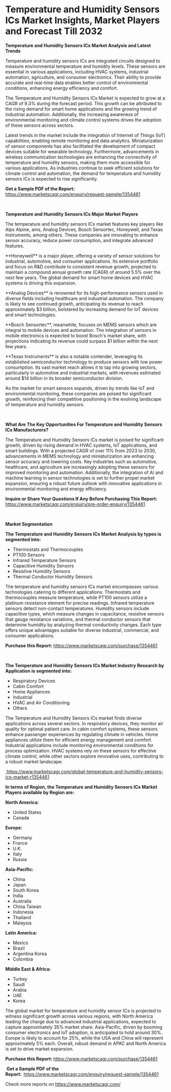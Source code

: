 <p><h1>Temperature and Humidity Sensors ICs Market Insights, Market Players and Forecast Till 2032</h1></p><p><strong>Temperature and Humidity Sensors ICs Market Analysis and Latest Trends</strong></p>
<p><p>Temperature and humidity sensors ICs are integrated circuits designed to measure environmental temperature and humidity levels. These sensors are essential in various applications, including HVAC systems, industrial automation, agriculture, and consumer electronics. Their ability to provide accurate and real-time data enables better control of environmental conditions, enhancing energy efficiency and comfort.</p><p>The Temperature and Humidity Sensors ICs Market is expected to grow at a CAGR of 9.3% during the forecast period. This growth can be attributed to the rising demand for smart home applications and the growing trend of industrial automation. Additionally, the increasing awareness of environmental monitoring and climate control systems drives the adoption of these sensors across sectors.</p><p>Latest trends in the market include the integration of Internet of Things (IoT) capabilities, enabling remote monitoring and data analytics. Miniaturization of sensor components has also facilitated the development of compact devices suitable for wearable technology. Furthermore, advancements in wireless communication technologies are enhancing the connectivity of temperature and humidity sensors, making them more accessible for various applications. As industries continue to seek efficient solutions for climate control and automation, the demand for temperature and humidity sensors ICs is expected to rise significantly.</p></p>
<p><strong>Get a Sample PDF of the Report:&nbsp;</strong> <a href="https://www.marketscagr.com/enquiry/request-sample/1354461?utm_campaign=1895&utm_medium=2&utm_source=Github&utm_content=ia&utm_term=13022025&utm_id=temperature-and-humidity-sensors-ics">https://www.marketscagr.com/enquiry/request-sample/1354461</a></p>
<p>&nbsp;</p>
<p><strong>Temperature and Humidity Sensors ICs Major Market Players</strong></p>
<p><p>The temperature and humidity sensors ICs market features key players like Alps Alpine, ams, Analog Devices, Bosch Sensortec, Honeywell, and Texas Instruments, among others. These companies are innovating to enhance sensor accuracy, reduce power consumption, and integrate advanced features.</p><p>**Honeywell** is a major player, offering a variety of sensor solutions for industrial, automotive, and consumer applications. Its extensive portfolio and focus on R&D contribute to consistent revenue growth, projected to maintain a compound annual growth rate (CAGR) of around 5.5% over the next few years. The global demand for smart home devices and HVAC systems is driving this expansion.</p><p>**Analog Devices** is renowned for its high-performance sensors used in diverse fields including healthcare and industrial automation. The company is likely to see continued growth, anticipating its revenue to reach approximately $3 billion, bolstered by increasing demand for IoT devices and smart technologies.</p><p>**Bosch Sensortec**, meanwhile, focuses on MEMS sensors which are integral to mobile devices and automation. The integration of sensors in mobile electronics is expected to boost Bosch's market share, with projections indicating its revenue could surpass $1 billion within the next few years.</p><p>**Texas Instruments** is also a notable contender, leveraging its established semiconductor technology to produce sensors with low power consumption. Its vast market reach allows it to tap into growing sectors, particularly in automotive and industrial markets, with revenues estimated around $14 billion in its broader semiconductor division.</p><p>As the market for smart sensors expands, driven by trends like IoT and environmental monitoring, these companies are poised for significant growth, reinforcing their competitive positioning in the evolving landscape of temperature and humidity sensors.</p></p>
<p>&nbsp;</p>
<p><strong>What Are The Key Opportunities For Temperature and Humidity Sensors ICs Manufacturers?</strong></p>
<p><p>The Temperature and Humidity Sensors ICs market is poised for significant growth, driven by rising demand in HVAC systems, IoT applications, and smart buildings. With a projected CAGR of over 11% from 2023 to 2030, advancements in MEMS technology and miniaturization are enhancing sensor accuracy and lowering costs. Key industries such as automotive, healthcare, and agriculture are increasingly adopting these sensors for improved monitoring and automation. Additionally, the integration of AI and machine learning in sensor technologies is set to further propel market expansion, ensuring a robust future outlook with innovative applications in environmental monitoring and energy efficiency.</p></p>
<p><strong>Inquire or Share Your Questions If Any Before Purchasing This Report:</strong> <a href="https://www.marketscagr.com/enquiry/pre-order-enquiry/1354461?utm_campaign=1895&utm_medium=2&utm_source=Github&utm_content=ia&utm_term=13022025&utm_id=temperature-and-humidity-sensors-ics">https://www.marketscagr.com/enquiry/pre-order-enquiry/1354461</a></p>
<p>&nbsp;</p>
<p><strong>Market Segmentation</strong></p>
<p><strong>The Temperature and Humidity Sensors ICs Market Analysis by types is segmented into:</strong></p>
<p><ul><li>Thermostats and Thermocouples</li><li>PT100 Sensors</li><li>Infrared Temperature Sensors</li><li>Capacitive Humidity Sensors</li><li>Resistive Humidity Sensors</li><li>Thermal Conductor Humidity Sensors</li></ul></p>
<p><p>The temperature and humidity sensors ICs market encompasses various technologies catering to different applications. Thermostats and thermocouples measure temperature, while PT100 sensors utilize a platinum resistance element for precise readings. Infrared temperature sensors detect non-contact temperatures. Humidity sensors include capacitive types, which measure changes in capacitance, resistive sensors that gauge resistance variations, and thermal conductor sensors that determine humidity by analyzing thermal conductivity changes. Each type offers unique advantages suitable for diverse industrial, commercial, and consumer applications.</p></p>
<p><strong>Purchase this Report:&nbsp;</strong><a href="https://www.marketscagr.com/purchase/1354461?utm_campaign=1895&utm_medium=2&utm_source=Github&utm_content=ia&utm_term=13022025&utm_id=temperature-and-humidity-sensors-ics">https://www.marketscagr.com/purchase/1354461</a></p>
<p>&nbsp;</p>
<p><strong>The Temperature and Humidity Sensors ICs Market Industry Research by Application is segmented into:</strong></p>
<p><ul><li>Respiratory Devices</li><li>Cabin Comfort</li><li>Home Appliances</li><li>Industrial</li><li>HVAC and Air Conditioning</li><li>Others</li></ul></p>
<p><p>The Temperature and Humidity Sensors ICs market finds diverse applications across several sectors. In respiratory devices, they monitor air quality for optimal patient care. In cabin comfort systems, these sensors enhance passenger experiences by regulating climate in vehicles. Home appliances utilize them for efficient energy management and comfort. Industrial applications include monitoring environmental conditions for process optimization. HVAC systems rely on these sensors for effective climate control, while other sectors explore innovative uses, contributing to a robust market landscape.</p></p>
<p><a href="https://www.marketscagr.com/global-temperature-and-humidity-sensors-ics-market-r1354461?utm_campaign=1895&utm_medium=2&utm_source=Github&utm_content=ia&utm_term=13022025&utm_id=temperature-and-humidity-sensors-ics">&nbsp;https://www.marketscagr.com/global-temperature-and-humidity-sensors-ics-market-r1354461</a></p>
<p><strong>In terms of Region, the Temperature and Humidity Sensors ICs Market Players available by Region are:</strong></p>
<p>
    <p> <strong> North America: </strong>
        <ul>
            <li>United States</li>
            <li>Canada</li>
        </ul>
        </p> 
    <p> <strong> Europe: </strong>
        <ul>
            <li>Germany</li>
            <li>France</li>
            <li>U.K.</li>
            <li>Italy</li>
            <li>Russia</li>
        </ul>
        </p> 
    <p> <strong> Asia-Pacific: </strong>
        <ul>
            <li>China</li>
            <li>Japan</li>
            <li>South Korea</li>
            <li>India</li>
            <li>Australia</li>
            <li>China Taiwan</li>
            <li>Indonesia</li>
            <li>Thailand</li>
            <li>Malaysia</li>
        </ul>
        </p> 
    <p> <strong> Latin America: </strong>
        <ul>
            <li>Mexico</li>
            <li>Brazil</li>
            <li>Argentina Korea</li>
            <li>Colombia</li>
        </ul>
        </p> 
    <p> <strong> Middle East & Africa: </strong>
        <ul>
            <li>Turkey</li>
            <li>Saudi</li>
            <li>Arabia</li>
            <li>UAE</li>
            <li>Korea</li>
        </ul>
    </p>
    </p>
<p><p>The global market for temperature and humidity sensor ICs is projected to witness significant growth across various regions, with North America leading the charge due to advanced industrial applications, expected to capture approximately 35% market share. Asia-Pacific, driven by booming consumer electronics and IoT adoption, is anticipated to hold around 30%. Europe is likely to account for 25%, while the USA and China will represent approximately 5% each. Overall, robust demand in APAC and North America is set to drive market expansion.</p></p>
<p><strong>Purchase this Report: </strong><a href="https://www.marketscagr.com/purchase/1354461?utm_campaign=1895&utm_medium=2&utm_source=Github&utm_content=ia&utm_term=13022025&utm_id=temperature-and-humidity-sensors-ics">https://www.marketscagr.com/purchase/1354461</a></p>
<p>&nbsp;<strong>Get a Sample PDF of the Report:&nbsp;&nbsp;</strong><a href="https://www.marketscagr.com/enquiry/request-sample/1354461?utm_campaign=1895&utm_medium=2&utm_source=Github&utm_content=ia&utm_term=13022025&utm_id=temperature-and-humidity-sensors-ics">https://www.marketscagr.com/enquiry/request-sample/1354461</a></p>
<p><strong></strong></p>
<p>Check more reports on <a href="https://www.marketscagr.com/?utm_campaign=1895&utm_medium=2&utm_source=Github&utm_content=ia&utm_term=13022025&utm_id=temperature-and-humidity-sensors-ics">https://www.marketscagr.com/</a></p>